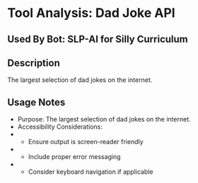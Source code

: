 # Tool Analysis: Dad Joke API

## Used By Bot: SLP-AI for Silly Curriculum

## Description
The largest selection of dad jokes on the internet.


## Usage Notes
- Purpose: The largest selection of dad jokes on the internet.
- Accessibility Considerations:
- - Ensure output is screen-reader friendly
- - Include proper error messaging
- - Consider keyboard navigation if applicable
